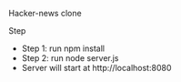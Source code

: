 Hacker-news clone

Step
- Step 1: run npm install
- Step 2: run node server.js
- Server will start at http://localhost:8080

